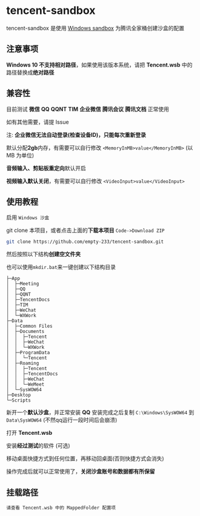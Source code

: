 # tencent-sandbox

tencent-sandbox 是使用 [Windows sandbox](https://learn.microsoft.com/zh-cn/windows/security/application-security/application-isolation/windows-sandbox/windows-sandbox-overview) 为腾讯全家桶创建沙盒的配置

## 注意事项

**Windows 10 不支持相对路径**，如果使用该版本系统，请把 **Tencent.wsb** 中的路径替换成**绝对路径**

## 兼容性

目前测试 **微信** **QQ** **QQNT** **TIM** **企业微信** **腾讯会议** **腾讯文档** 正常使用

如有其他需要，请提 Issue

注: **企业微信无法自动登录(检查设备ID)，只能每次重新登录**

默认分配**2gb**内存，有需要可以自行修改 `<MemoryInMB>value</MemoryInMB>` (以 MB 为单位)

**音频输入、剪贴板重定向**默认开启

**视频输入默认关闭**，有需要可以自行修改 `<VideoInput>value</VideoInput>`

## 使用教程

启用 `Windows 沙盒`

git clone 本项目，或者点击上面的**下载本项目** `Code->Download ZIP`

``` bash
git clone https://github.com/empty-233/tencent-sandbox.git
```



然后按照以下结构**创建空文件夹**

也可以使用`mkdir.bat`来一键创建以下结构目录

``` text
├─App
│  ├─Meeting
│  ├─QQ
│  ├─QQNT
│  ├─TencentDocs
│  ├─TIM
│  ├─WeChat
│  └─WXWork
├─Data
│  ├─Common Files
│  ├─Documents
│  │  ├─Tencent
│  │  ├─WeChat
│  │  └─WXWork
│  ├─ProgramData
│  │  └─Tencent
│  ├─Roaming
│  │  ├─Tencent
│  │  ├─TencentDocs
│  │  ├─WeChat
│  │  └─WeMeet
│  └─SysWOW64
├─Desktop
└─Scripts
```

新开一个**默认沙盒**，并正常安装 **QQ**
安装完成之后复制 `C:\Windows\SysWOW64` 到 `Data\SysWOW64` (不然qq运行一段时间后会崩溃)

打开 **Tencent.wsb**

安装**经过测试**的软件 (可选)

移动桌面快捷方式到任何位置，再移动回桌面(否则快捷方式会消失)

操作完成后就可以正常使用了，**关闭沙盒账号和数据都有所保留**

## 挂载路径

``` text
请查看 Tencent.wsb 中的 MappedFolder 配置项
```

